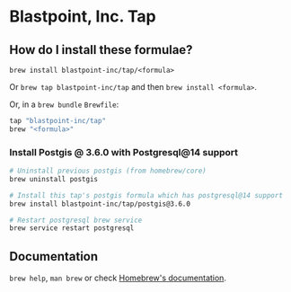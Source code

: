 # Blastpoint, Inc. Tap

## How do I install these formulae?

`brew install blastpoint-inc/tap/<formula>`

Or `brew tap blastpoint-inc/tap` and then `brew install <formula>`.

Or, in a `brew bundle` `Brewfile`:

```ruby
tap "blastpoint-inc/tap"
brew "<formula>"
```


### Install Postgis @ 3.6.0 with Postgresql@14 support


```sh
# Uninstall previous postgis (from homebrew/core)
brew uninstall postgis

# Install this tap's postgis formula which has postgresql@14 support
brew install blastpoint-inc/tap/postgis@3.6.0

# Restart postgresql brew service
brew service restart postgresql
```

## Documentation

`brew help`, `man brew` or check [Homebrew's documentation](https://docs.brew.sh).
